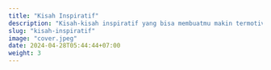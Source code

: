 ```yaml
---
title: "Kisah Inspiratif"
description: "Kisah-kisah inspiratif yang bisa membuatmu makin termotivasi."
slug: "kisah-inspiratif"
image: "cover.jpeg"
date: 2024-04-28T05:44:44+07:00
weight: 3
---
```

